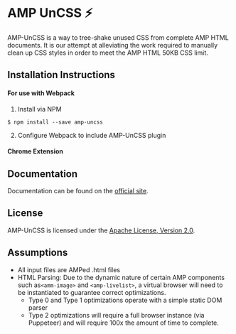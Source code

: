 # AMP UnCSS ⚡

AMP-UnCSS is a way to tree-shake unused CSS from complete AMP HTML documents. It is our attempt at alleviating the work required to manually clean up CSS styles in order to meet the AMP HTML 50KB CSS limit.

## Installation Instructions

#### For use with Webpack

1. Install via NPM

``$ npm install --save amp-uncss``

2. Configure Webpack to include AMP-UnCSS plugin

#### Chrome Extension

## Documentation

Documentation can be found on the [official site](index.html). 

## License

AMP-UnCSS is licensed under the [Apache License, Version 2.0](LICENSE).

## Assumptions

- All input files are AMPed .html files
- HTML Parsing: Due to the dynamic nature of certain AMP components such as`<amm-image>` and 
`<amp-livelist>`, a virtual browser will need to be instantiated to guarantee correct optimizations.
  - Type 0 and Type 1 optimizations operate with a simple static DOM parser
  - Type 2 optimizations will require a full browser instance (via Puppeteer) and will require 100x 
  the amount of time to complete.
